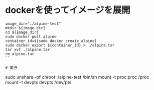 # dockerを使ってイメージを展開
```
image_dir="./alpine-test"
mkdir ${image_dir}
cd ${image_dir}
sudo docker pull alpine
container_id=$(sudo docker create alpine)
sudo docker export ${container_id} > ./alpine.tar
tar xvf ./alpine.tar
rm alpine.tar
``

# 実行
```
sudo unshare -pf chroot ./alpine-test /bin/sh
mount -t proc proc /proc
mount -t devpts devpts /dev/pts
```

